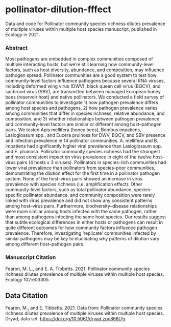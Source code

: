 # pollinator-dilution-fffect
Data and code for Pollinator community species richness dilutes prevalence of multiple viruses within multiple host species manuscript, published in Ecology in 2021.

### Abstract
Most pathogens are embedded in complex communities composed of multiple interacting hosts, but we’re still learning how community-level factors, such as host diversity, abundance, and composition, may influence pathogen spread. Pollinator communities are a good system to test how community-level factors influence pathogens because several RNA viruses, including deformed wing virus (DWV), black queen cell virus (BQCV), and sacbrood virus (SBV), are transmitted between managed European honey bees (reservoir host) and native pollinators. We conducted a field survey of pollinator communities to investigate 1) how pathogen prevalence differs among host species and pathogens, 2) how pathogen prevalence varies among communities that differ in species richness, relative abundance, and composition, and 3) whether relationships between pathogen prevalence and community-level factors are similar or different among host–pathogen pairs. We tested Apis mellifera (honey bees), Bombus impatiens, Lasioglossum spp., and Eucera pruinosa for DWV, BQCV, and SBV presence and infection prevalence in 14 pollinator communities. A. mellifera and B. impatiens had significantly higher viral prevalence than Lasioglossum spp. and E. pruinosa. Pollinator community species richness had the strongest and most consistent impact on virus prevalence in eight of the twelve host–virus pairs (4 hosts x 3 viruses). Pollinators in species-rich communities had lower viral prevalence than pollinators from species-poor communities, demonstrating the dilution effect for the first time in a pollinator pathogen system. None of the host–virus pairs showed an increase in virus prevalence with species richness (i.e. amplification effect). Other community-level factors, such as total pollinator abundance, species-specific pollinator abundance, and community composition were rarely linked with virus prevalence and did not show any consistent patterns among host–virus pairs. Furthermore, biodiversity–disease relationships were more similar among hosts infected with the same pathogen, rather than among pathogens infecting the same host species. Our results suggest that subtle ecological differences in either hosts or pathogens can result in quite different outcomes for how community factors influence pathogen prevalence. Therefore, investigating ‘replicate’ communities infected by similar pathogens may be key to elucidating why patterns of dilution vary among different host–pathogen pairs.

### Manuscript Citation
Fearon, M. L., and E. A. Tibbetts. 2021. Pollinator community species richness dilutes prevalence of multiple viruses within multiple host species. Ecology 102:e03305.

## Data Citation
Fearon, M., and E. Tibbetts. 2021. Data from: Pollinator community species richness dilutes prevalence of multiple viruses within multiple host species. Dryad, data set. https://doi.org/10.5061/dryad.zpc866t7g
